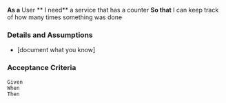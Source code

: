 **As a** User
** I need** a service that has a counter
**So that** I can keep track of how many times something was done 

### Details and Assumptions

* [document what you know] 

### Acceptance Criteria 

```Gherkin 
Given 
When 
Then 
```
